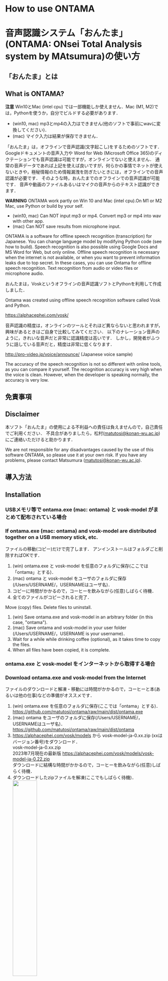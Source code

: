 # How to use ONTAMA   
# 音声認識システム「おんたま」(ONTAMA: ONsei Total Analysis system by MAtsumura)の使い方   

## 「おんたま」とは   
## What is ONTAMA?   

**注意**
Win10とMac (intel cpu) では一部機能しか使えません．Mac (M1, M2)では，Pythonを使うか，自分でビルドする必要があります．   
- (win10, mac) mp3とmp4の入力はできません(他のソフトで事前にwavに変換してください)．   
- (mac) マイク入力は結果が保存できません．   

「おんたま」は，オフラインで音声認識(文字起こし)をするためのソフトです．
Googleドキュメントの音声入力や Word for Web (Microsoft Office 365)のディクテーションでも音声認識は可能ですが，オンラインでないと使えません．
通常の音声データであれば上記を使えば良いですが，何らかの事情でネットが使えないときや，極秘情報のため情報漏洩を防ぎたいときには，オフラインでの音声認識が必要です．
そのような時，おんたまでのオフラインでの音声認識が可能です．
音声や動画のファイルあるいはマイクの音声からのテキスト認識ができます．

**WARNING**
ONTAMA work partly on Win 10 and Mac (intel cpu).On M1 or M2 Mac, use Python or build by your self.    
- (win10, mac) Can NOT input mp3 or mp4. Convert mp3 or mp4 into wav with other app.   
- (mac) Can NOT save results from microphone input.

ONTAMA is a software for offline speech recognition (transcription) for Japanese. 
You can change languege model by modifying Python code (see how to build). 
Speech recognition is also possible using Google Docs and MS Word for Web, but only online. 
Offline speech recognition is necessary when the internet is not available, 
or when you want to prevent information leaks due to top secret. 
In these cases, you can use Ontama for offline speech recognition. 
Text recognition from audio or video files or microphone audio.

おんたまは，Voskというオフラインの音声認識ソフトとPythonを利用して作成しました．

Ontama was created using offline speech recognition software called Vosk and Python.

https://alphacephei.com/vosk/

音声認識の精度は，オンラインのツールとそれほど異ならないと思われますが，興味があるときはご自身で比較してみてください．
以下のナレーション音声のように，きれいな音声だと非常に認識精度は高いです．
しかし，開発者がふつうに話している音声だと，精度は非常に低くなります．

http://pro-video.jp/voice/announce/ (Japanese voice sample)

The accuracy of the speech recognition is not so different with online tools, 
as you can compare it yourself. 
The recognition accuracy is very high when the voice is clean. 
However, when the developer is speaking normally, the accuracy is very low.

## 免責事項   
## Disclaimer   

本ソフト「おんたま」の使用による不利益への責任は負えませんので，自己責任でご利用ください．
不具合がありましたら，松村(matutosi@konan-wu.ac.jp)にご連絡いただけると助かります．

We are not responsible for any disadvantages caused by the use of this software ONTAMA, 
so please use it at your own risk.
If you have any problems, please contact Matsumura (matutosi@konan-wu.ac.jp).

## 導入方法   
## Installation   

### USBメモリ等で ontama.exe (mac: ontama) と vosk-model がまとめて配布されている場合
### If ontama.exe (mac: ontama) and vosk-model are distributed together on a USB memory stick, etc.

ファイルの移動(コピー)だけで完了します．
アンインストールはフォルダごと削除すればOKです．

1. (win) ontama.exe と vosk-model を任意のフォルダに保存(ここでは「ontama」とする)．   
1. (mac) ontama と vosk-model をユーザのフォルダに保存(/Users/USERNAME/，USERNAMEはユーザ名)．   
2. コピーに時間がかかるので，コーヒーを飲みながら(任意)しばらく待機．   
3. 全てのファイルがコピーされると完了．   


Move (copy) files.
Delete files to uninstall.

1. (win) Save ontama.exe and vosk-model in an arbitrary folder (in this case, "ontama").   
1. (mac) Save ontama and vosk-model in your user folder (/Users/USERNAME/，USERNAME is your username)．   
2. Wait for a while while drinking coffee (optional), as it takes time to copy the files.   
3. When all files have been copied, it is complete.   

### ontama.exe と vosk-model をインターネットから取得する場合   
### Download ontama.exe and vosk-model from the Internet   

ファイルのダウンロードと解凍・移動には時間がかかるので，コーヒーと本(あるいは他の仕事)などの準備がオススメです．

1. (win) ontama.exe を任意のフォルダに保存(ここでは「ontama」とする)．   
   https://github.com/matutosi/ontama/raw/main/dist/ontama.exe   
1. (mac) ontama をユーザのフォルダに保存(/Users/USERNAME/，USERNAMEはユーザ名)．   
   https://github.com/matutosi/ontama/raw/main/dist/ontama   
2. https://alphacephei.com/vosk/models から vosk-model-ja-0.xx.zip (xxはバージョン番号)をダウンロード．   
   vosk-model-ja-0.xx.zip   
   2023年7月現在の最新版  https://alphacephei.com/vosk/models/vosk-model-ja-0.22.zip   
   ダウンロードに結構な時間がかかるので，コーヒーを飲みながら(任意)しばらく待機．   
3. ダウンロードしたzipファイルを解凍(ここでもしばらく待機)．   
   <img src="img/ontama_unzip.png"       width="40%">    
   解凍してできたフォルダ内の「vosk-model-ja-0.xx」の名前を「model-ja」に変更．   
4. ontamaフォルダ (mac: ユーザのフォルダ) に vosk-model というフォルダを作成して，3の model-ja を vosk-model の中に全て移動．   
  ここでもしばらく待機．   
5. 全てのファイルがコピーされると完了．   


Downloading, unzipping and moving files takes some long time, 
it is recommended to have coffee and a book (or other work) ready.

1. (win) Save ontama.exe in an arbitrary folder (in this case, "ontama").   
   https://github.com/matutosi/ontama/raw/main/dist/ontama.exe   
1. (mac) Save ontama in your user folder (/Users/USERNAME/，USERNAME is your username).   
   https://github.com/matutosi/ontama/raw/main/dist/ontama   
2. Download vosk-model-ja-0.xx.zip  or other language model (where xx is the version number) from https://alphacephei.com/vosk/models.   
   vosk-model-en-0.xx.zip   
   Latest version as of July 2023 https://alphacephei.com/vosk/models/vosk-model-ja-0.22.zip   
   The download takes quite a while, so have a cup of coffee (optional) and wait a while. 
3. Unzip the downloaded zip file (again, wait a while).   
   Rename "vosk-model-ja-0.xx" to "model-ja" in the extracted folder.    
4. Create a folder named vosk-model in ontama folder (mac: your user folder) and move all the model-ja from into vosk-model folder.   
   Again, wait for a while.    
5. When all the files have been copied, it is complete.   

ONTAMA use "./vosk-model/model-ja/" folder as model data regardless with the actual language that you use. 
So when you save model files in "./vosk-model/model-ja/" folder, ONTAMA will work. 
If you want to change folder name, see how to build.

### フォルダ・ファイル構成の概要   
### Summary of folder and file structure   

念のため，フォルダ・ファイル構成が正しいか確認すると良いです．

名前の後ろに「/」があるものはフォルダです．
model-ja の下位フォルダの内容は省略しました．

It is better to check if the folder and file structure is correct. 
Folders are those with '/' after the name.
Details are omitted.

```
(win) ontama/   
    ├ ontama.exe  (実行ファイル execute file for win)   
    ├ ontama      (実行ファイル execute file for mac)   
    └ vosk-model/   
        └─model-ja/   
            ├─am/   
            ├─conf/   
            ├─graph/   
            ├─ivector/   
            ├─rescore/   
            └─README   

(mac) /User/USERNAME/   
    ├ ontama      (実行ファイル execute file for mac)   
    ├ ontama.exe  (実行ファイル execute file for win)   
    └ vosk-model/   
        └─model-ja/   
            ├─am/   
            ├─conf/   
            ├─graph/   
            ├─ivector/   
            ├─rescore/   
            └─README   
```

## 使い方   
## How to use   

簡単な操作で使えます．

1. ontama.exe (mac: ontama) をクリック．      
2. 黒い画面(mac: 白い画面)が現れ，少し待っているとメニューが現れる．   
   <img src="img/ontama_menu.png"        width="80%">    
3. 音声ファイルや動画ファイル内の音声を認識させる場合は，「File(wav, mp3, mp4)」を選択．   
  **注意**
  (win10, mac) mp3とmp4の入力はできません(他のソフトで事前にwavに変換してください)．   
   <img src="img/ontama_menu_file.png"   width="40%">    
  3-1. ファルを選択する画面がでるので，音声ファイルか動画ファイルを選択して，「開く」．   
   <img src="img/ontama_select_file.png" width="60%">    
  3-2. 2の黒い画面に，色々と実行経過が表示される．   
   <img src="img/ontama_file_prog.png"   width="80%">    
  3-3. 3-1で選択したファイルと同じフォルダに，「FILE.docx」「FILE_plani.txt」というファイルが作成される(FILEは入力したファイルと同じ名前)．mp3とmp4の入力時は，wav形式の音声データ「FILE.wav」が生成される(不要な場合は削除する)．   
   <img src="img/ontama_file_finish.png" width="80%">    
4. パソコンのマイクから入力する音声を認識させる場合は，「Microphone」を選択．   
  **注意**
  macでは結果が保存できない．   
   <img src="img/ontama_menu_mic.png"    width="40%">    
  4-1. 2の黒い画面に色々と表示されるのでしばらく待つ．   
  4-2. 黒い画面に以下が表示されたら，マイクから音声を入力する．   
    Recognizing sound from microphone   
    Press Ctrl+C to STOP   
   <img src="img/ontama_mic_prepare.png"  width="80%">    
  4-3. 認識結果が黒い画面に表示される．   
  以下の画像の「音声 認識 システム 音 玉」は自動的に表示されるものではなく，マイク音声の認識結果です．   
   <img src="img/ontama_mic_prog.png"    width="80%">    
  4-4. 終了するときは，[Ctrl] を押しながら [c] を押す．   
   <img src="img/ontama_mic_finish.png"  width="80%">    
  4-5. ontama.exe と同じフォルダに「yyyy_mm_dd_hh_mm_ss.docx」(年_月_日_時_分_秒)と「yyyy_mm_dd_hh_mm_ss_plain.txt」というファイルが作成される．   


It is easy to use.

1. Click on ontama.exe.      
2. A black (mac: whilte) screen appears, wait a moment and a menu will appear.     
3. Select "File(wav, mp3, mp4)" if you want to recognise the sound in an audio or video file.    
  **WARNING**
  (win10, mac) Can NOT input mp3 or mp4. Convert mp3 or mp4 into wav with other app.   
  3-1. A screen for selecting a file appears, select an audio or video file and click 'Open'.   
  3-2. The black screen shows the progress of the various operations.    
  3-3. "FILE.docx" and "FILE_plani.txt" files are created in the same folder as the file selected (FILE is the same name as the input file). When mp3 and mp4 input, audio data in wav format "FILE.wav" will be generated (delete if unnecessary).   
4. Select 'Microphone' if you want to recognise the sound input from the microphone of the PC.   
  **WARNING**
  (mac) Can NOT save results from microphone input.    
  4-1. Wait for a while as various displays appear on the black screen.   
  4-2. When the following appears on the black screen, input sound from the microphone.   
    Recognising sound from microphone   
    Press Ctrl+C to STOP   
  4-3. The recognition results are displayed on the black screen.   
  Press Ctrl+C to stop.     
  4-4. The files "yyyy_mm_dd_hh_mm_ss.docx" (year_month_day_hour_minute_second) and "yyyy_mm_dd_hh_mm_ss_plain.txt" are created in the same folder as ontama.exe.   

## 出力ファイルの内容   
## Contents of output files   

Wordファイル(.docx)とテキストファイル(.txt)の文字データ自体には違いはありません．
Wordファイルの場合は，認識の信頼度によってフォントが異なります．

- 高：通常   
- **中：太字**   
- __**低：太字・下線**__   

ただし，あくまでもプログラムが判定した信頼度であり，実際の音声との一致度ではありません．

   <img src="img/ontama_word.png"        width="100%">

There is no difference between the string data of a Word file (.docx) and a text file (.txt).
In a Word file, the fonts differ according to the reliability of recognition.

- High: Normal   
- **Medium: bold**   
- __**Low: Bold and underlined**__   

However, this is only the confidence level determined by the programme, and not the actual speech match.


## 名前の由来(Naming: Understandable only in Japanese)

「おんたま」に大した意味はありません．
温泉玉子は美味しいのと，なんとなく可愛らしい名前にしたかっただけです．
英語(ONTAMA: ONsei Totally Analyze system by MAtsumura)は無理やりです．
あえて漢字をあてるなら，「音魂」あるいは「温玉」でしょうか．


## 番外編：システム音を認識させる

マイクの音声の代わりにシステム音(PCで流れている音)で音声認識したい場合は，2つの方法があります．
1つ目はシステム音をwavファイルとして録音してから，wavファイルを認識させる方法です．
Win11では標準で入っているサウンドレコーダを使えば良さそうです．
Pythonでは以下のURLが参考になります．

https://qiita.com/3998/items/fe7bf6f0a3be20cafdd8

2つ目はPC上の音をプログラムの入力として使う方法です．
以下が参考になります．

https://qiita.com/ShogoMatsumoto/items/73c494c15123f1084d67#pc


## Use on python (>= 3.9.0)

### Clone ontama

```
git clone https://github.com/matutosi/ontama
```

### Run

```
python recog_main.py
```

## How to build ontama with Python

### Clone ontama

```
git clone https://github.com/matutosi/ontama
```

### Modify codes (optional)

If you want to change language model, modify codes as bellow. 

- recog_mic.py   
- voice_recog.py   

```
model = Model("./vosk-model/model-ja")
```

You can change other codes as you like.


### Vertial environment

Opstional but RECOMMENDED to reduce execute file.

(win)
```
python -m venv ontama
ontama\Scripts\Activate.ps1
```

(mac)
```
python -m venv ontama
source ontama/bin/Activate
```

### Libraries

(win and mac)

```
python.exe -m pip install --upgrade pip
pip install ffmpeg-python
pip install pyinstaller
pip install python-docx
pip install soundcard
pip install sounddevice
pip install vosk
```

(mac) When installed Python with homebrew.

```
brew install python-tk
```


### pyinstaller

Create setting file (spec).

```
pyi-makespec recog_main.py -n ontama --onefile
```

Modify data setting in recog_main.spec file.

```
before: datas = [],
after : datas = [('SET_YOUR_PATH', './vosk')],
(win ex.) : datas = [('c:\\..\\ontama\\Lib\\site-packages\\vosk', './vosk')],
(mac ex.) : datas = [('/Users/../ontama/lib/python3.10/site-packages/vosk', './vosk')],
```

Create execute file.

```
pyinstaller ontama.spec
```

Wait for moments to finish.
